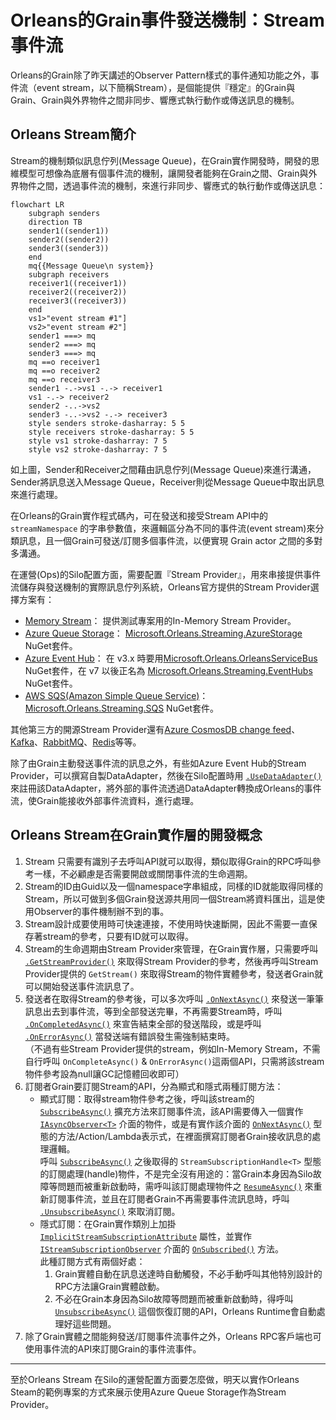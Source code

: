 # Orleans的Grain事件發送機制：Stream事件流

Orleans的Grain除了昨天講述的Observer Pattern樣式的事件通知功能之外，事件流（event stream，以下簡稱Stream），是個能提供『穩定』的Grain與Grain、Grain與外界物件之間非同步、響應式執行動作或傳送訊息的機制。

## Orleans Stream簡介

Stream的機制類似訊息佇列(Message Queue)，在Grain實作開發時，開發的思維模型可想像為底層有個事件流的機制，讓開發者能夠在Grain之間、Grain與外界物件之間，透過事件流的機制，來進行非同步、響應式的執行動作或傳送訊息：
```mermaid
flowchart LR
    subgraph senders
    direction TB
    sender1((sender1))
    sender2((sender2))
    sender3((sender3))
    end
    mq{{Message Queue\n system}}
    subgraph receivers
    receiver1((receiver1))
    receiver2((receiver2))
    receiver3((receiver3))
    end
    vs1>"event stream #1"]
    vs2>"event stream #2"]
    sender1 ===> mq
    sender2 ===> mq
    sender3 ===> mq
    mq ==o receiver1
    mq ==o receiver2
    mq ==o receiver3
    sender1 -.->vs1 -.-> receiver1
    vs1 -.-> receiver2
    sender2 -..->vs2
    sender3 -..->vs2 -.-> receiver3
    style senders stroke-dasharray: 5 5
    style receivers stroke-dasharray: 5 5
    style vs1 stroke-dasharray: 7 5
    style vs2 stroke-dasharray: 7 5
```
如上圖，Sender和Receiver之間藉由訊息佇列(Message Queue)來進行溝通，Sender將訊息送入Message Queue，Receiver則從Message Queue中取出訊息來進行處理。

在Orleans的Grain實作程式碼內，可在發送和接受Stream API中的 `streamNamespace` 的字串參數值，來邏輯區分為不同的事件流(event stream)來分類訊息，且一個Grain可發送/訂閱多個事件流，以便實現 Grain actor 之間的多對多溝通。

在運營(Ops)的Silo配置方面，需要配置『Stream Provider』，用來串接提供事件流儲存與發送機制的實際訊息佇列系統，Orleans官方提供的Stream Provider選擇方案有：

* [Memory Stream](https://learn.microsoft.com/en-us/dotnet/api/orleans.hosting.silobuildermemorystreamextensions.addmemorystreams)： 提供測試專案用的In-Memory Stream Provider。
* [Azure Queue Storage](https://azure.microsoft.com/zh-tw/products/storage/queues)： [Microsoft.Orleans.Streaming.AzureStorage](https://www.nuget.org/packages/Microsoft.Orleans.Streaming.AzureStorage) NuGet套件。
* [Azure Event Hub](https://azure.microsoft.com/zh-tw/products/event-hubs)： 在 v3.x 時要用[Microsoft.Orleans.OrleansServiceBus](https://www.nuget.org/packages/Microsoft.Orleans.OrleansServiceBus) NuGet套件，在 v7 以後正名為 [Microsoft.Orleans.Streaming.EventHubs](https://www.nuget.org/packages/Microsoft.Orleans.Streaming.EventHubs) NuGet套件。
* [AWS SQS(Amazon Simple Queue Service)](https://aws.amazon.com/sqs)： [Microsoft.Orleans.Streaming.SQS](https://www.nuget.org/packages/Microsoft.Orleans.Streaming.SQS) NuGet套件。

其他第三方的開源Stream Provider還有[Azure CosmosDB change feed](https://github.com/OrleansContrib/Orleans.CosmosDB)、[Kafka](https://github.com/OrleansContrib/Orleans.Streams.Kafka)、[RabbitMQ](https://github.com/KevinCathcart/Orleans.Streams.RabbitMqStreamProvider)、[Redis](https://github.com/berdon/Orleans.Providers.Redis)等等。

除了由Grain主動發送事件流的訊息之外，有些如Azure Event Hub的Stream Provider，可以撰寫自製DataAdapter，然後在Silo配置時用 [`.UseDataAdapter()`](https://learn.microsoft.com/en-us/dotnet/api/orleans.hosting.eventhubstreamconfiguratorextensions.usedataadapter) 來註冊該DataAdapter，將外部的事件流透過DataAdapter轉換成Orleans的事件流，使Grain能接收外部事件流資料，進行處理。

## Orleans Stream在Grain實作層的開發概念

1. Stream 只需要有識別子去呼叫API就可以取得，類似取得Grain的RPC呼叫參考一樣，不必顧慮是否需要開啟或關閉事件流的生命週期。
2. Stream的ID由Guid以及一個namespace字串組成，同樣的ID就能取得同樣的Stream，所以可做到多個Grain發送源共用同一個Stream將資料匯出，這是使用Observer的事件機制辦不到的事。
3. Stream設計成要使用時可快速連接，不使用時快速斷開，因此不需要一直保存著stream的參考，只要有ID就可以取得。
4. Stream的生命週期由Stream Provider來管理，在Grain實作層，只需要呼叫 [`.GetStreamProvider()`](https://learn.microsoft.com/en-us/dotnet/api/orleans.grain.getstreamprovider) 來取得Stream Provider的參考，然後再呼叫Stream Provider提供的 `GetStream()` 來取得Stream的物件實體參考，發送者Grain就可以開始發送事件流訊息了。
5. 發送者在取得Stream的參考後，可以多次呼叫 [`.OnNextAsync()`](https://learn.microsoft.com/en-us/dotnet/api/orleans.streams.iasyncobserver-1.onnextasync) 來發送一筆筆訊息出去到事件流，等到全部發送完畢，不再需要Stream時，呼叫 [`.OnCompletedAsync()`](https://learn.microsoft.com/en-us/dotnet/api/orleans.streams.iasyncobserver-1.oncompletedasync) 來宣告結束全部的發送階段，或是呼叫 [`.OnErrorAsync()`](https://learn.microsoft.com/en-us/dotnet/api/orleans.streams.iasyncobserver-1.onerrorasync) 當發送端有錯誤發生需強制結束時。  
（不過有些Stream Provider提供的stream，例如In-Memory Stream，不需自行呼叫 `OnCompleteAsync()` & `OnErrorAsync()`這兩個API，只需將該stream物件參考設為null讓GC記憶體回收即可） 
6. 訂閱者Grain要訂閱Stream的API，分為顯式和隱式兩種訂閱方法：
    * 顯式訂閱：取得stream物件參考之後，呼叫該stream的 [`SubscribeAsync()`](https://learn.microsoft.com/en-us/dotnet/api/orleans.streams.asyncobservableextensions.subscribeasync) 擴充方法來訂閱事件流，該API需要傳入一個實作 [`IAsyncObserver<T>`](https://learn.microsoft.com/en-us/dotnet/api/orleans.streams.iasyncobserver-1) 介面的物件，或是有實作該介面的 [`OnNextAsync()`](https://learn.microsoft.com/en-us/dotnet/api/orleans.streams.iasyncobserver-1.onnextasync) 型態的方法/Action/Lambda表示式，在裡面撰寫訂閱者Grain接收訊息的處理邏輯。  
    呼叫 [`SubscribeAsync()`](https://learn.microsoft.com/en-us/dotnet/api/orleans.streams.asyncobservableextensions.subscribeasync) 之後取得的 `StreamSubscriptionHandle<T>` 型態的訂閱處理(handle)物件，不是完全沒有用途的：當Grain本身因為Silo故障等問題而被重新啟動時，需呼叫該訂閱處理物件之 [`ResumeAsync()`](https://learn.microsoft.com/en-us/dotnet/api/orleans.streams.streamsubscriptionhandle-1.resumeasync) 來重新訂閱事件流，並且在訂閱者Grain不再需要事件流訊息時，呼叫 [`.UnsubscribeAsync()`](https://learn.microsoft.com/en-us/dotnet/api/orleans.streams.iasyncobserver-1.unsubscribeasync) 來取消訂閱。
    * 隱式訂閱：在Grain實作類別上加掛 [`ImplicitStreamSubscriptionAttribute`](https://learn.microsoft.com/en-us/dotnet/api/orleans.implicitstreamsubscriptionattribute) 屬性，並實作 [`IStreamSubscriptionObserver`](https://learn.microsoft.com/en-us/dotnet/api/orleans.streams.core.istreamsubscriptionobserver) 介面的 [`OnSubscribed()`](https://learn.microsoft.com/en-us/dotnet/api/orleans.streams.core.istreamsubscriptionobserver.onsubscribed) 方法。  
    此種訂閱方式有兩個好處：  
        1. Grain實體自動在訊息送達時自動觸發，不必手動呼叫其他特別設計的RPC方法讓Grain實體啟動。   
        2. 不必在Grain本身因為Silo故障等問題而被重新啟動時，得呼叫 [`UnsubscribeAsync()`](https://learn.microsoft.com/en-us/dotnet/api/orleans.streams.iasyncobserver-1.unsubscribeasync) 這個恢復訂閱的API，Orleans Runtime會自動處理好這些問題。
7.  除了Grain實體之間能夠發送/訂閱事件流事件之外，Orleans RPC客戶端也可使用事件流的API來訂閱Grain的事件流事件。

---

至於Orleans Stream 在Silo的運營配置方面要怎麼做，明天以實作Orleans Steam的範例專案的方式來展示使用Azure Queue Storage作為Stream Provider。
